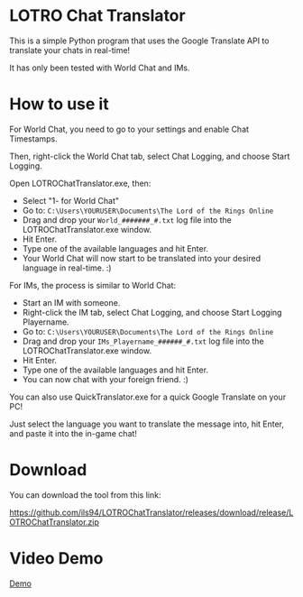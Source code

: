 # LOTRO Chat Translator

This is a simple Python program that uses the Google Translate API to translate your chats in real-time!

It has only been tested with World Chat and IMs.

# How to use it

For World Chat, you need to go to your settings and enable Chat Timestamps.

Then, right-click the World Chat tab, select Chat Logging, and choose Start Logging.

Open LOTROChatTranslator.exe, then:

- Select "1- for World Chat"
- Go to: `C:\Users\YOURUSER\Documents\The Lord of the Rings Online`
- Drag and drop your `World_#######_#.txt` log file into the LOTROChatTranslator.exe window.
- Hit Enter.
- Type one of the available languages and hit Enter.
- Your World Chat will now start to be translated into your desired language in real-time. :)

For IMs, the process is similar to World Chat:

- Start an IM with someone.
- Right-click the IM tab, select Chat Logging, and choose Start Logging Playername.
- Go to: `C:\Users\YOURUSER\Documents\The Lord of the Rings Online`
- Drag and drop your `IMs_Playername_######_#.txt` log file into the LOTROChatTranslator.exe window.
- Hit Enter.
- Type one of the available languages and hit Enter.
- You can now chat with your foreign friend. :)

You can also use QuickTranslator.exe for a quick Google Translate on your PC!

Just select the language you want to translate the message into, hit Enter, and paste it into the in-game chat!

# Download

You can download the tool from this link: 

https://github.com/ils94/LOTROChatTranslator/releases/download/release/LOTROChatTranslator.zip

# Video Demo

[Demo](https://streamable.com/6xqwl0)
